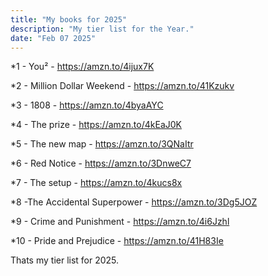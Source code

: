 ```yaml
---
title: "My books for 2025"
description: "My tier list for the Year."
date: "Feb 07 2025"
---
```


*1 - You² - https://amzn.to/4ijux7K 

*2 - Million Dollar Weekend - https://amzn.to/41Kzukv

*3 - 1808 - https://amzn.to/4byaAYC

*4 - The prize - https://amzn.to/4kEaJ0K

*5 - The new map - https://amzn.to/3QNaItr

*6 - Red Notice - https://amzn.to/3DnweC7

*7 - The setup - https://amzn.to/4kucs8x

*8 -The Accidental Superpower - https://amzn.to/3Dg5JOZ

*9 - Crime and Punishment - https://amzn.to/4i6Jzhl

*10 - Pride and Prejudice - https://amzn.to/41H83Ie

Thats my tier list for 2025.